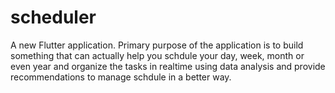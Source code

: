 # scheduler

A new Flutter application. 
Primary purpose of the application is to build something that can actually help you schdule your day, week, month or even year and organize the tasks in realtime using data analysis and provide recommendations to manage schdule in a better way.
